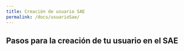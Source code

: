 ```yaml
---
title: Creación de usuario SAE
permalink: /docs/usuarioSae/
---
```


## Pasos para la creación de tu usuario en el SAE